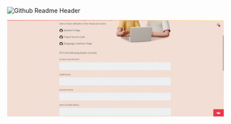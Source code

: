 ![Github Readme Header](https://user-images.githubusercontent.com/83256563/164803799-0b542710-0f0b-433e-a167-7e22e1b3eadc.png)

![Demo.jpg](gif/Loan_UI_Demo.gif)
